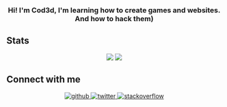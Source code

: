 ### <div align="center">Hi! I'm Cod3d, I'm learning how to create games and websites. And how to hack them)</div>  
  
## Stats
<div align="center">
  <img src="https://github-readme-stats.vercel.app/api?username=cod3ddot&show_icons=true" />
  <img src="https://github-readme-stats.vercel.app/api/top-langs/?username=cod3ddot&langs_count=8" />
</div>  

## Connect with me  
<div align="center">
  <a href="https://github.com/cod3ddot" target="_blank">
    <img src=https://img.shields.io/badge/github-%2324292e.svg?&style=for-the-badge&logo=github&logoColor=white alt=github style="margin-bottom: 5px;" />
  </a>
  <a href="https://twitter.com/cod3d3" target="_blank">
    <img src=https://img.shields.io/badge/twitter-%2300acee.svg?&style=for-the-badge&logo=twitter&logoColor=white alt=twitter style="margin-bottom: 5px;" />
  </a>
  <a href="https://stackoverflow.com/users/12943120" target="_blank">
    <img src=https://img.shields.io/badge/stackoverflow-%23F28032.svg?&style=for-the-badge&logo=stackoverflow&logoColor=white alt=stackoverflow style="margin-bottom: 5px;" />
  </a>  
</div>  
